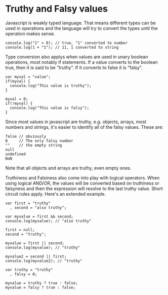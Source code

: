 # Truthy and Falsy values

Javascript is weakly typed language. That means different types can be
used in operations and the language will try to convert the types
until the operation makes sense.

    console.log("1" > 0); // true, "1" converted to number
    console.log(1 + "1"); // 11, 1 converted to string

Type conversion also applys when values are used in unary boolean
operations, most notably if statements. If a value converts to the
boolean true, then it is said to be "truthy". If it converts to false
it is "falsy".

    var myval = "value";
    if(myval) {
      console.log("This value is truthy");
    }
    
    myval = 0;
    if(!myval) {
      console.log("This value is falsy");
    }

Since most values in javascript are truthy, e.g. objects, arrays, most
numbers and strings, it's easier to identify all of the falsy
values. These are:

    false // obviously
    0     // The only falsy number
    ""    // the empty string
    null
    undefined
    NaN
    
Note that all objects and arrays are truthy, even empty ones.

Truthiness and Falsiness also come into play with logical
operators. When using logical AND/OR, the values will be converted
based on truthiness or falsyness and then the expression will resolve
to the last truthy value. Short circuit rules apply. Here's an
extended example.

    var first = "truthy"
      , second = "also truthy";

    var myvalue = first && second;
    console.log(myvalue); // "also truthy"

    first = null;
    second = "truthy";

    myvalue = first || second;
    console.log(myvalue); // "truthy"

    myvalue2 = second || first;
    console.log(myvalue2); // "truthy"

    var truthy = "truthy"
      , falsy = 0;

    myvalue = truthy ? true : false;
    myvalue = falsy ? true : false;
